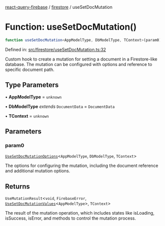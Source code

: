 [react-query-firebase](../../modules.md) / [firestore](../index.md) / useSetDocMutation

# Function: useSetDocMutation()

```ts
function useSetDocMutation<AppModelType, DbModelType, TContext>(param0): UseMutationResult<void, FirebaseError, UseSetDocMutationValues<AppModelType>, TContext>
```

Defined in: [src/firestore/useSetDocMutation.ts:32](https://github.com/vpishuk/react-query-firebase/blob/1065ddd51f4c3a46c2f6510c1cc51259a3705cc2/src/firestore/useSetDocMutation.ts#L32)

Custom hook to create a mutation for setting a document in a Firestore-like database.
The mutation can be configured with options and reference to specific document path.

## Type Parameters

• **AppModelType** = `unknown`

• **DbModelType** *extends* `DocumentData` = `DocumentData`

• **TContext** = `unknown`

## Parameters

### param0

[`UseSetDocMutationOptions`](../type-aliases/UseSetDocMutationOptions.md)\<`AppModelType`, `DbModelType`, `TContext`\>

The options for configuring the mutation, including the document reference and additional mutation options.

## Returns

`UseMutationResult`\<`void`, `FirebaseError`, [`UseSetDocMutationValues`](../type-aliases/UseSetDocMutationValues.md)\<`AppModelType`\>, `TContext`\>

The result of the mutation operation, which includes states like isLoading, isSuccess, isError, and methods to control the mutation process.
